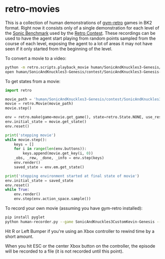# retro-movies

This is a collection of human demonstrations of [gym-retro](https://github.com/openai/retro) games in BK2 format.  Right now it consists only of a single demonstration for each level of the [Sonic Benchmark](https://arxiv.org/abs/1804.03720) used by the [Retro Contest](https://contest.openai.com/). These recordings can be used to have the agent start playing from random points sampled from the course of each level, exposing the agent to a lot of areas it may not have seen if it only started from the beginning of the level.

To convert a movie to a video:
```sh
python -m retro.scripts.playback_movie human/SonicAndKnuckles3-Genesis/contest/SonicAndKnuckles3-Genesis-AngelIslandZone.Act1-0000.bk2
open human/SonicAndKnuckles3-Genesis/contest/SonicAndKnuckles3-Genesis-AngelIslandZone.Act1-0000.mp4
```

To get states from a movie:
```python
import retro

movie_path = 'human/SonicAndKnuckles3-Genesis/contest/SonicAndKnuckles3-Genesis-AngelIslandZone.Act1-0000.bk2'
movie = retro.Movie(movie_path)
movie.step()

env = retro.make(game=movie.get_game(), state=retro.State.NONE, use_restricted_actions=retro.Actions.ALL)
env.initial_state = movie.get_state()
env.reset()

print('stepping movie')
while movie.step():
    keys = []
    for i in range(len(env.buttons)):
        keys.append(movie.get_key(i, 0))
    _obs, _rew, _done, _info = env.step(keys)
    env.render()
    saved_state = env.em.get_state()

print('stepping environment started at final state of movie')
env.initial_state = saved_state
env.reset()
while True:
    env.render()
    env.step(env.action_space.sample())
```

To record your own movie (assuming you have gym-retro installed):
```sh
pip install pyglet
python human-recorder.py --game SonicAndKnuckles3CustomKevin-Genesis --scenario contest --state MushroomHillZone.Custom
```

Hit R or Left Bumper if you're using an Xbox controller to rewind time by a short amount.

When you hit ESC or the center Xbox button on the controller, the episode will be recorded to a file (it is not recorded until this point).
